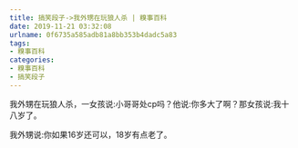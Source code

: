 ```yaml
---
title: 搞笑段子->我外甥在玩狼人杀 | 糗事百科
date: 2019-11-21 03:32:08
urlname: 0f6735a585adb81a8bb353b4dadc5a83
tags: 
- 糗事百科
categories:
- 糗事百科
- 搞笑段子
---
```

我外甥在玩狼人杀，一女孩说:小哥哥处cp吗？他说:你多大了啊？那女孩说:我十八岁了。

我外甥说:你如果16岁还可以，18岁有点老了。


